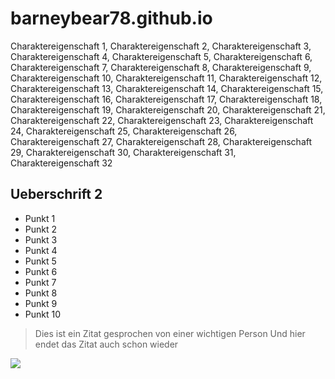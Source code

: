 # barneybear78.github.io

Charaktereigenschaft 1, Charaktereigenschaft 2, Charaktereigenschaft 3, Charaktereigenschaft
4, Charaktereigenschaft 5, Charaktereigenschaft 6, Charaktereigenschaft 7, Charaktereigenschaft
8, Charaktereigenschaft 9, Charaktereigenschaft 10, Charaktereigenschaft 11, Charaktereigenschaft
12, Charaktereigenschaft 13, Charaktereigenschaft 14, Charaktereigenschaft
15, Charaktereigenschaft 16, Charaktereigenschaft 17, Charaktereigenschaft 18, Charaktereigenschaft
19, Charaktereigenschaft 20, Charaktereigenschaft 21, Charaktereigenschaft
22, Charaktereigenschaft 23, Charaktereigenschaft 24, Charaktereigenschaft
25, Charaktereigenschaft 26, Charaktereigenschaft 27, Charaktereigenschaft
28, Charaktereigenschaft 29, Charaktereigenschaft 30, Charaktereigenschaft
31, Charaktereigenschaft 32

## Ueberschrift 2

* Punkt 1
* Punkt 2
* Punkt 3
* Punkt 4
* Punkt 5
* Punkt 6
* Punkt 7
* Punkt 8
* Punkt 9
* Punkt 10

> Dies ist ein Zitat gesprochen von einer wichtigen Person
> Und hier endet das Zitat auch schon wieder

<img src="https://cdn.pixabay.com/photo/2016/08/08/09/17/avatar-1577909_960_720.png" />
